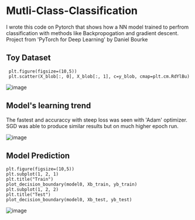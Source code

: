 # Mutli-Class-Classification
I wrote this code on Pytorch that shows how a NN model trained to perfrom classification with methods like Backpropogation and gradient descent.
Project from 'PyTorch for Deep Learning' by Daniel Bourke

## Toy Dataset 

     plt.figure(figsize=(10,5))
     plt.scatter(X_blob[:, 0], X_blob[:, 1], c=y_blob, cmap=plt.cm.RdYlBu)

![image](https://github.com/jsainiML/Mutli-Class-Classification/assets/135480841/2b14ee39-f76b-48d2-9144-1c0633d26db1)

## Model's learning trend
The fastest and accuraccy with steep loss was seen with 'Adam' optimizer. SGD was able to produce similar results but on much higher epoch run. 

![image](https://github.com/jsainiML/Mutli-Class-Classification/assets/135480841/249d2d99-e309-44a0-86c6-6b50b8857236)


## Model Prediction

    plt.figure(figsize=(10,5))
    plt.subplot(1, 2, 1)
    plt.title("Train")
    plot_decision_boundary(model0, Xb_train, yb_train)
    plt.subplot(1, 2, 2)
    plt.title("Test")
    plot_decision_boundary(model0, Xb_test, yb_test)

![image](https://github.com/jsainiML/Mutli-Class-Classification/assets/135480841/6d3a9bd0-4790-4405-b1b4-7439955d1ac3)




